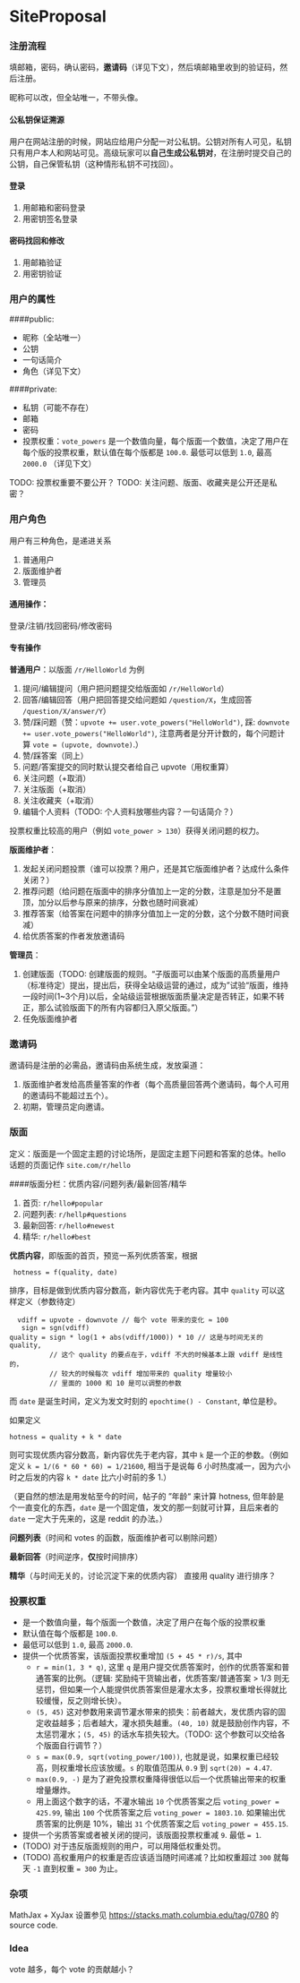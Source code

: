 # SiteProposal

### 注册流程
填邮箱，密码，确认密码，**邀请码**（详见下文），然后填邮箱里收到的验证码，然后注册。

昵称可以改，但全站唯一，不带头像。

#### 公私钥保证溯源
用户在网站注册的时候，网站应给用户分配一对公私钥。公钥对所有人可见，私钥只有用户本人和网站可见。高级玩家可以**自己生成公私钥对**，在注册时提交自己的公钥，自己保管私钥（这种情形私钥不可找回）。

#### 登录
1. 用邮箱和密码登录
2. 用密钥签名登录

#### 密码找回和修改
1. 用邮箱验证
2. 用密钥验证

### 用户的属性

####public:
* 昵称（全站唯一）
* 公钥
* 一句话简介
* 角色（详见下文）

####private:
* 私钥（可能不存在）
* 邮箱
* 密码
* 投票权重：`vote_powers` 是一个数值向量，每个版面一个数值，决定了用户在每个版的投票权重，默认值在每个版都是 `100.0`. 最低可以低到 `1.0`, 最高 `2000.0` （详见下文）
  
TODO: 投票权重要不要公开？
TODO: 关注问题、版面、收藏夹是公开还是私密？

### 用户角色
用户有三种角色，是递进关系
1. 普通用户
2. 版面维护者
3. 管理员

#### 通用操作：
登录/注销/找回密码/修改密码

#### 专有操作
**普通用户**：以版面 `/r/HelloWorld` 为例

1. 提问/编辑提问（用户把问题提交给版面如 `/r/HelloWorld`）
2. 回答/编辑回答（用户把回答提交给问题如 `/question/X`，生成回答 `/question/X/answer/Y`）
3. 赞/踩问题（赞：`upvote += user.vote_powers("HelloWorld")`, 踩: `downvote += user.vote_powers("HelloWorld")`, 注意两者是分开计数的，每个问题计算 `vote = (upvote, downvote)`.）
4. 赞/踩答案（同上）
5. 问题/答案提交的同时默认提交者给自己 upvote（用权重算）
5. 关注问题（+取消）
6. 关注版面（+取消）
7. 关注收藏夹（+取消）
8. 编辑个人资料（TODO: 个人资料放哪些内容？一句话简介？）

投票权重比较高的用户（例如 `vote_power > 130`）获得关闭问题的权力。
	
**版面维护者**：

1. 发起关闭问题投票（谁可以投票？用户，还是其它版面维护者？达成什么条件关闭？）
2. 推荐问题（给问题在版面中的排序分值加上一定的分数，注意是加分不是置顶，加分以后参与原来的排序，分数也随时间衰减）
3. 推荐答案（给答案在问题中的排序分值加上一定的分数，这个分数不随时间衰减）
4. 给优质答案的作者发放邀请码

**管理员**：

1. 创建版面（TODO: 创建版面的规则。“子版面可以由某个版面的高质量用户（标准待定）提出，提出后，获得全站级运营的通过，成为”试验“版面，维持一段时间(1~3个月)以后，全站级运营根据版面质量决定是否转正，如果不转正，那么试验版面下的所有内容都归入原父版面。”）
2. 任免版面维护者

### 邀请码
邀请码是注册的必需品，邀请码由系统生成，发放渠道：
1. 版面维护者发给高质量答案的作者（每个高质量回答两个邀请码，每个人可用的邀请码不能超过五个）。
2. 初期，管理员定向邀请。

### 版面
定义：版面是一个固定主题的讨论场所，是固定主题下问题和答案的总体。hello 话题的页面记作 `site.com/r/hello`

####版面分栏：优质内容/问题列表/最新回答/精华

1. 首页: `r/hello#popular`
2. 问题列表: `r/hellp#questions`
3. 最新回答: `r/hello#newest`
4. 精华: `r/hello#best`

**优质内容**，即版面的首页，预览一系列优质答案，根据

     hotness = f(quality, date)
 
排序，目标是做到优质内容分数高，新内容优先于老内容。其中 `quality` 可以这样定义（参数待定）

      vdiff = upvote - downvote // 每个 vote 带来的变化 ≈ 100
       sign = sgn(vdiff)
    quality = sign * log(1 + abs(vdiff/1000)) * 10 // 这是与时间无关的 quality, 
              // 这个 quality 的要点在于，vdiff 不大的时候基本上跟 vdiff 是线性的，
              // 较大的时候每次 vdiff 增加带来的 quality 增量较小
              // 里面的 1000 和 10 是可以调整的参数
    
而 `date` 是诞生时间，定义为发文时刻的 `epochtime() - Constant`, 单位是秒。

如果定义

    hotness = quality + k * date
    
则可实现优质内容分数高，新内容优先于老内容，其中 `k` 是一个正的参数。（例如定义 `k = 1/(6 * 60 * 60) = 1/21600`, 相当于是说每 6 小时热度减一，因为六小时之后发的内容 `k * date` 比六小时前的多 1.）

（更自然的想法是用发帖至今的时间，帖子的 ”年龄“ 来计算 hotness, 但年龄是个一直变化的东西，`date` 是一个固定值，发文的那一刻就可计算，且后来者的 `date` 一定大于先来的，这是 reddit 的办法。）

**问题列表**（时间和 votes 的函数，版面维护者可以剔除问题）

**最新回答**（时间逆序，**仅**按时间排序）

**精华**（与时间无关的，讨论沉淀下来的优质内容）
直接用 quality 进行排序？

### 投票权重
* 是一个数值向量，每个版面一个数值，决定了用户在每个版的投票权重
* 默认值在每个版都是 `100.0`. 
* 最低可以低到 `1.0`, 最高 `2000.0`.
* 提供一个优质答案，该版面投票权重增加 `(5 + 45 * r)/s`, 其中
	*  `r = min(1, 3 * q)`, 这里 `q` 是用户提交优质答案时，创作的优质答案和普通答案的比例。（逻辑: 奖励纯干货输出者，优质答案/普通答案 > 1/3 则无惩罚，但如果一个人能提供优质答案但是灌水太多，投票权重增长得就比较缓慢，反之则增长快）。
	*  `(5, 45)` 这对参数用来调节灌水带来的损失：前者越大，发优质内容的固定收益越多；后者越大，灌水损失越重。`(40, 10)` 就是鼓励创作内容，不太惩罚灌水；`(5, 45)` 的话水车损失较大。（TODO: 这个参数可以交给各个版面自行调节？）
	*  `s = max(0.9, sqrt(voting_power/100))`, 也就是说，如果权重已经较高，则权重增长应该放缓。`s` 的取值范围从 `0.9` 到 `sqrt(20) = 4.47`.
	* `max(0.9, -)` 是为了避免投票权重降得很低以后一个优质输出带来的权重增量爆炸。
	* 用上面这个数字的话，不灌水输出 `10` 个优质答案之后 `voting_power = 425.99`, 输出 `100` 个优质答案之后 `voting_power = 1803.10`. 如果输出优质答案的比例是 10%，输出 `31` 个优质答案之后 `voting_power = 455.15`. 
* 提供一个劣质答案或者被关闭的提问，该版面投票权重减 `9`. 最低 `= 1`.
* (TODO) 对于违反版面规则的用户，可以用降低权重处罚。
* (TODO) 高权重用户的权重是否应该适当随时间递减？比如权重超过 `300` 就每天 `-1` 直到权重 `= 300` 为止。

### 杂项
MathJax + XyJax 设置参见 https://stacks.math.columbia.edu/tag/0780 的 source code.

### Idea
vote 越多，每个 vote 的贡献越小？


